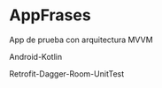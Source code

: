 # AppFrases
App de prueba con arquitectura MVVM  

Android-Kotlin  

Retrofit-Dagger-Room-UnitTest  
